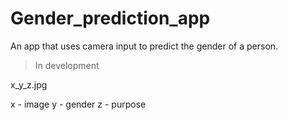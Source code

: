 # Gender_prediction_app
An app that uses camera input to predict the gender of a person.

> In development

x_y_z.jpg 

x - image
y - gender
z - purpose